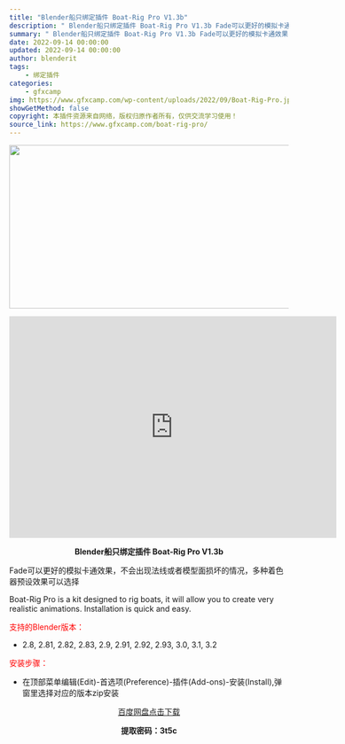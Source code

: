 ```yaml
---
title: "Blender船只绑定插件 Boat-Rig Pro V1.3b"
description: "﻿ Blender船只绑定插件 Boat-Rig Pro V1.3b Fade可以更好的模拟卡通效果，不会出现法线或者模型面损坏的情况，多种着色器预设效果可以选择 Boat-Rig Pro is a ..."
summary: "﻿ Blender船只绑定插件 Boat-Rig Pro V1.3b Fade可以更好的模拟卡通效果，不会出现法线或者模型面损坏的情况，多种着色器预设效果可以选择 Boat-Rig Pro is a ..."
date: 2022-09-14 00:00:00
updated: 2022-09-14 00:00:00
author: blenderit
tags: 
    - 绑定插件
categories:
    - gfxcamp
img: https://www.gfxcamp.com/wp-content/uploads/2022/09/Boat-Rig-Pro.jpg
showGetMethod: false
copyright: 本插件资源来自网络，版权归原作者所有，仅供交流学习使用！
source_link: https://www.gfxcamp.com/boat-rig-pro/
---
```

<div><p><img decoding="async" class="aligncenter size-full wp-image-106891" src="https://www.gfxcamp.com/wp-content/uploads/2022/09/Boat-Rig-Pro.jpg" data-src="https://www.gfxcamp.com/wp-content/uploads/2022/09/Boat-Rig-Pro.jpg" alt="" width="590" height="295" data-srcset="https://www.gfxcamp.com/wp-content/uploads/2022/09/Boat-Rig-Pro.jpg 590w, https://www.gfxcamp.com/wp-content/uploads/2022/09/Boat-Rig-Pro-150x75.jpg 150w" data-sizes="(max-width: 590px) 100vw, 590px"></p><p style="text-align: center;"><iframe loading="lazy" src="https://player.youku.com/embed/XNTkwMzA4MjY4NA==" width="590" height="400" frameborder="0" allowfullscreen="allowfullscreen" data-mce-fragment="1"><span data-mce-type="bookmark" style="display: inline-block; width: 0px; overflow: hidden; line-height: 0;" class="mce_SELRES_start">﻿</span></iframe></p><p style="text-align: center;"><strong>Blender船只绑定插件 Boat-Rig Pro V1.3b</strong></p><p>Fade可以更好的模拟卡通效果，不会出现法线或者模型面损坏的情况，多种着色器预设效果可以选择</p><p>Boat-Rig Pro is a kit designed to rig boats, it will allow you to create very realistic animations. Installation is quick and easy.</p><p style="text-align: left;"><span style="color: #ff0000;">支持的Blender版本：</span></p><ul>
<li style="text-align: left;">2.8, 2.81, 2.82, 2.83, 2.9, 2.91, 2.92, 2.93, 3.0, 3.1, 3.2</li>
</ul><p style="text-align: left;"><span style="color: #ff0000;">安装步骤：</span></p><ul>
<li>在顶部菜单编辑(Edit)-首选项(Preference)-插件(Add-ons)-安装(Install),弹窗里选择对应的版本zip安装</li>
</ul><p style="text-align: center;"><a class="maxbutton-3 maxbutton maxbutton-baidu" target="_blank" rel="noopener" href="https://pan.baidu.com/s/1l28TLpfxNjwWC67otMOetA?pwd=3t5c"><span class="mb-text">百度网盘点击下载</span></a></p><p style="text-align: center;"><strong>提取密码：3t5c</strong></p></div>